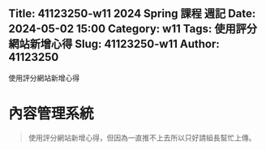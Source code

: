 Title: 41123250-w11 2024 Spring 課程 週記
Date: 2024-05-02 15:00
Category: w11
Tags: 使用評分網站新增心得
Slug: 41123250-w11
Author: 41123250
---

使用評分網站新增心得

<!-- PELICAN_END_SUMMARY -->

# 內容管理系統
>使用評分網站新增心得，但因為一直推不上去所以只好請組長幫忙上傳。